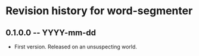 # Revision history for word-segmenter

## 0.1.0.0 -- YYYY-mm-dd

* First version. Released on an unsuspecting world.
